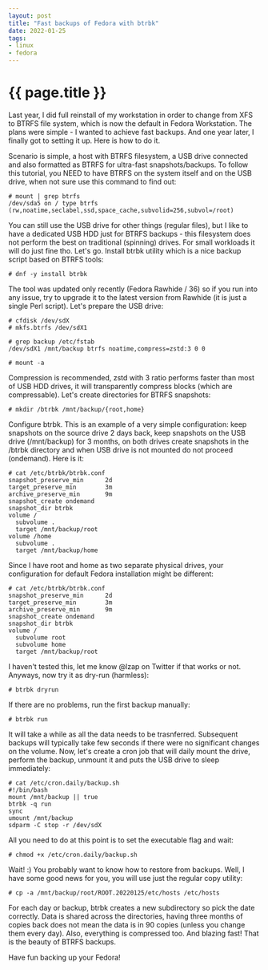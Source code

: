 ```yaml
---
layout: post
title: "Fast backups of Fedora with btrbk"
date: 2022-01-25
tags:
- linux
- fedora
---
```

{{ page.title }}
================

Last year, I did full reinstall of my workstation in order to change from XFS
to BTRFS file system, which is now the default in Fedora Workstation. The plans
were simple - I wanted to achieve fast backups. And one year later, I finally
got to setting it up. Here is how to do it.

Scenario is simple, a host with BTRFS filesystem, a USB drive connected and
also formatted as BTRFS for ultra-fast snapshots/backups. To follow this
tutorial, you NEED to have BTRFS on the system itself and on the USB drive,
when not sure use this command to find out:

	# mount | grep btrfs
	/dev/sda5 on / type btrfs (rw,noatime,seclabel,ssd,space_cache,subvolid=256,subvol=/root)

You can still use the USB drive for other things (regular files), but I like to
have a dedicated USB HDD just for BTRFS backups - this filesystem does not
perform the best on traditional (spinning) drives. For small workloads it will
do just fine tho.  Let's go. Install btrbk utility which is a nice backup
script based on BTRFS tools:

	# dnf -y install btrbk

The tool was updated only recently (Fedora Rawhide / 36) so if you run into any
issue, try to upgrade it to the latest version from Rawhide (it is just a
single Perl script). Let's prepare the USB drive:

	# cfdisk /dev/sdX
	# mkfs.btrfs /dev/sdX1

	# grep backup /etc/fstab
	/dev/sdX1 /mnt/backup btrfs noatime,compress=zstd:3 0 0

	# mount -a

Compression is recommended, zstd with 3 ratio performs faster than most of USB
HDD drives, it will transparently compress blocks (which are compressable).
Let's create directories for BTRFS snapshots:

	# mkdir /btrbk /mnt/backup/{root,home}

Configure btrbk. This is an example of a very simple configuration: keep
snapshots on the source drive 2 days back, keep snapshots on the USB drive
(/mnt/backup) for 3 months, on both drives create snapshots in the /btrbk
directory and when USB drive is not mounted do not proceed (ondemand). Here is
it:

	# cat /etc/btrbk/btrbk.conf
	snapshot_preserve_min      2d
	target_preserve_min        3m
	archive_preserve_min       9m
	snapshot_create ondemand
	snapshot_dir btrbk
	volume /
	  subvolume .
	  target /mnt/backup/root
	volume /home
	  subvolume .
	  target /mnt/backup/home

Since I have root and home as two separate physical drives, your configuration
for default Fedora installation might be different:

	# cat /etc/btrbk/btrbk.conf
	snapshot_preserve_min      2d
	target_preserve_min        3m
	archive_preserve_min       9m
	snapshot_create ondemand
	snapshot_dir btrbk
	volume /
	  subvolume root
	  subvolume home
	  target /mnt/backup/root

I haven't tested this, let me know @lzap on Twitter if that works or not.
Anyways, now try it as dry-run (harmless):

	# btrbk dryrun

If there are no problems, run the first backup manually:

	# btrbk run

It will take a while as all the data needs to be trasnferred. Subsequent
backups will typically take few seconds if there were no significant changes on
the volume. Now, let's create a cron job that will daily mount the drive,
perform the backup, unmount it and puts the USB drive to sleep immediately:

	# cat /etc/cron.daily/backup.sh
	#!/bin/bash
	mount /mnt/backup || true
	btrbk -q run
	sync
	umount /mnt/backup
	sdparm -C stop -r /dev/sdX

All you need to do at this point is to set the executable flag and wait:

	# chmod +x /etc/cron.daily/backup.sh

Wait! :) You probably want to know how to restore from backups. Well, I have
some good news for you, you will use just the regular copy utility:

	# cp -a /mnt/backup/root/ROOT.20220125/etc/hosts /etc/hosts

For each day or backup, btrbk creates a new subdirectory so pick the date
correctly. Data is shared across the directories, having three months of copies
back does not mean the data is in 90 copies (unless you change them every day).
Also, everything is compressed too. And blazing fast! That is the beauty of
BTRFS backups.

Have fun backing up your Fedora!
